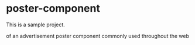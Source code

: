 # poster-component

This is a sample project.


of an advertisement poster component commonly used throughout the web




